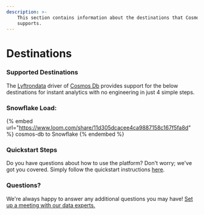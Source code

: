 ```yaml
---
description: >-
    This section contains information about the destinations that Cosmos Db
    supports.
---
```


# Destinations

### Supported Destinations

The [Lyftrondata](https://www.lyftrondata.com/) driver of [Cosmos Db](https://www.lyftrondata.com/integration/cosmos-db/) provides support for the below destinations for instant analytics with no engineering in just 4 simple steps.

### Snowflake Load:

{% embed url="https://www.loom.com/share/11d305dcacee4ca9887158c167f5fa8d" %}
cosmos-db to Snowflake
{% endembed %}

### Quickstart Steps

Do you have questions about how to use the platform? Don't worry; we've got you covered. Simply follow the quickstart instructions [here](../../../quickstart-steps.md).

### Questions? <a href="#questions" id="questions"></a>

We're always happy to answer any additional questions you may have! [Set up a meeting with our data experts.](https://www.lyftrondata.com/book-a-meeting/)
